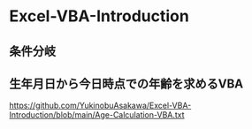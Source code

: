# Excel-VBA-Introduction

## 条件分岐


## 生年月日から今日時点での年齢を求めるVBA
https://github.com/YukinobuAsakawa/Excel-VBA-Introduction/blob/main/Age-Calculation-VBA.txt


